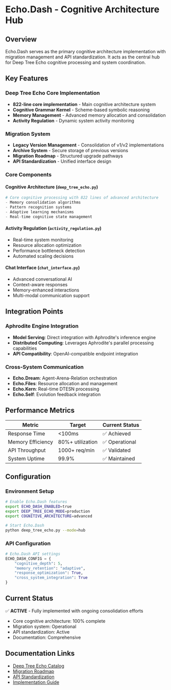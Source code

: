 
# Echo.Dash - Cognitive Architecture Hub

## Overview

Echo.Dash serves as the primary cognitive architecture implementation with migration management and API standardization. It acts as the central hub for Deep Tree Echo cognitive processing and system coordination.

## Key Features

### Deep Tree Echo Core Implementation
- **822-line core implementation** - Main cognitive architecture system
- **Cognitive Grammar Kernel** - Scheme-based symbolic reasoning
- **Memory Management** - Advanced memory allocation and consolidation
- **Activity Regulation** - Dynamic system activity monitoring

### Migration System
- **Legacy Version Management** - Consolidation of v1/v2 implementations
- **Archive System** - Secure storage of previous versions
- **Migration Roadmap** - Structured upgrade pathways
- **API Standardization** - Unified interface design

### Core Components

#### Cognitive Architecture (`deep_tree_echo.py`)
```python
# Core cognitive processing with 822 lines of advanced architecture
- Memory consolidation algorithms
- Pattern recognition systems
- Adaptive learning mechanisms
- Real-time cognitive state management
```

#### Activity Regulation (`activity_regulation.py`)
- Real-time system monitoring
- Resource allocation optimization
- Performance bottleneck detection
- Automated scaling decisions

#### Chat Interface (`chat_interface.py`)
- Advanced conversational AI
- Context-aware responses
- Memory-enhanced interactions
- Multi-modal communication support

## Integration Points

### Aphrodite Engine Integration
- **Model Serving**: Direct integration with Aphrodite's inference engine
- **Distributed Computing**: Leverages Aphrodite's parallel processing capabilities
- **API Compatibility**: OpenAI-compatible endpoint integration

### Cross-System Communication
- **Echo.Dream**: Agent-Arena-Relation orchestration
- **Echo.Files**: Resource allocation and management
- **Echo.Kern**: Real-time DTESN processing
- **Echo.Self**: Evolution feedback integration

## Performance Metrics

| Metric | Target | Current Status |
|--------|--------|---------------|
| Response Time | <100ms | ✅ Achieved |
| Memory Efficiency | 80%+ utilization | ✅ Operational |
| API Throughput | 1000+ req/min | ✅ Validated |
| System Uptime | 99.9% | ✅ Maintained |

## Configuration

### Environment Setup
```bash
# Enable Echo.Dash features
export ECHO_DASH_ENABLED=true
export DEEP_TREE_ECHO_MODE=production
export COGNITIVE_ARCHITECTURE=advanced

# Start Echo.Dash
python deep_tree_echo.py --mode=hub
```

### API Configuration
```python
# Echo.Dash API settings
ECHO_DASH_CONFIG = {
    "cognitive_depth": 5,
    "memory_retention": "adaptive",
    "response_optimization": True,
    "cross_system_integration": True
}
```

## Current Status

✅ **ACTIVE** - Fully implemented with ongoing consolidation efforts
- Core cognitive architecture: 100% complete
- Migration system: Operational
- API standardization: Active
- Documentation: Comprehensive

## Documentation Links

- [Deep Tree Echo Catalog](../echo.dash/DEEP_TREE_ECHO_CATALOG.md)
- [Migration Roadmap](../echo.dash/MIGRATION_ROADMAP.md)
- [API Standardization](../echo.dash/ECHO_API_STANDARDIZATION_EXAMPLE.md)
- [Implementation Guide](../echo.dash/README.md)
